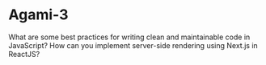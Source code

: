 # Agami-3
What are some best practices for writing clean and maintainable code in JavaScript? How can you implement server-side rendering using Next.js in ReactJS?  
